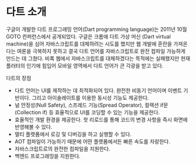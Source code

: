 # **다트 소개**  
구글이 개발한 다트 프로그래밍 언어(Dart programming language)는 2011년 10월 GOTO 컨퍼런스에서 공개되었다. 구글은 크롬에 다트 가상 머신
(Dart virtual machine)을 심어 자바스크립트를 대체하려는 시도를 했지만 웹 개발에 혼란을 가져온다는 여론을 극복하지 못하고 결국 다트 언어를 
자바스크립트로 완전 컴파일 가능하게 만드는 데 그쳤다. 비록 웹에서 자바스크립트를 대체하겠다는 목적에는 실패했지만 현재 플러터의 
인기에 힘입어 모바일 영역에서 다트 언어가 큰 각광을 받고 있다.  
  
다트의 장점  
- 다트 언어는 UI를 제작하는 데 최적화되어 있다. 완전한 비동기 언어이며 이벤트 기반이다. 그리고 아이솔레이트를 이용한 동시성 기능도 제공한다.  
- 널 안정성(Null Safety), 스프레드 기능(Spread Operator), 컬렉션 if문(Collection if) 등 효율적으로 UI를 코딩할 수 있는 기능을 제공한다.  
- 효율적인 개발 환경을 제공한다. 핫 리로드를 통해 코드의 변경 사항을 즉시 화면에 반영해볼 수 있다.  
- 멀티 플랫폼에서 로깅 및 디버깅을 하고 실행할 수 있다.  
- AOT 컴파일이 가능하기 때문에 어떤 플랫폼에서든 빠른 속도를 자랑한다.  
- 자바스크립트로의 완전한 컴파일을 지원한다.  
- 백엔드 프로그래밍을 지원한다.  
  
